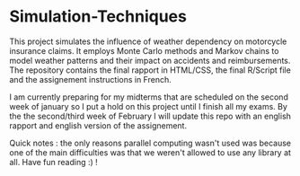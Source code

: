 # Simulation-Techniques 

This project simulates the influence of weather dependency on motorcycle insurance claims. It employs Monte Carlo methods and Markov chains to model weather patterns and their impact on accidents and reimbursements.
The repository contains the final rapport in HTML/CSS, the final R/Script file and the assignement instructions in French.

I am currently preparing for my midterms that are scheduled on the second week of january so I put a hold on this project until I finish all my exams. By the the second/third week of February I will update this repo with an english rapport and english version of the assignement. 

Quick notes : the only reasons parallel computing wasn't used was because one of the main difficulties was that we weren't allowed to use any library at all.
Have fun reading :) ! 
